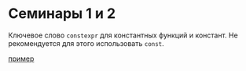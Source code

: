 
# Семинары 1 и 2

Ключевое слово `constexpr` для константных функций и констант.
Не рекомендуется для этого использовать `const`.

[пример](01cnts.cpp)
